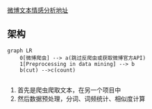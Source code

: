 [微博文本情感分析地址](https://github.com/Zephery/weiboanalysis)



## 架构

```mermaid
graph LR
	0[微博爬虫] --> a(跳过反爬虫或获取微博官方API)
	1[Preprocessing in data mining] --> b
    b(cut) -->c(count)
		
```

1. 首先是爬虫爬取文本，在另一个项目中
2. 然后数据预处理，分词、词频统计、相似度计算

